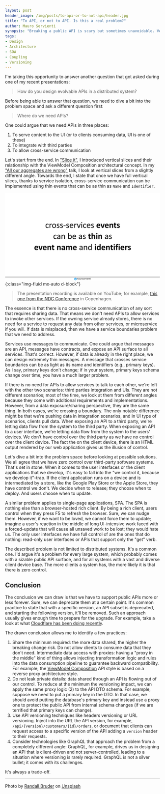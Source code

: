 ```yaml
---
layout: post
header_image: /img/posts/to-api-or-to-not-api/header.jpg
title: "To API, or not to API. Is this a real problem?"
author: Mauro Servienti
synopsis: "Breaking a public API is scary but sometimes unavoidable. Versioning an API is complex and error-prone. In many cases, I observed teams breaking an API that should not have been there to begin with, or fighting with versioning issues. The problem, though, was not the API."
tags:
- Design
- Architecture
- SOA
- Coupling
- Versioning
---
```


I'm taking this opportunity to answer another question that got asked during one of my recent presentations:

> How do you design evolvable APIs in a distributed system?

Before being able to answer that question, we need to dive a bit into the problem space and ask a different question first:

> Where do we need APIs?

One could argue that we need APIs in three places:

1. To serve content to the UI (or to clients consuming data, UI is one of these)
2. To integrate with third parties
3. To allow cross-service communication 

Let's start from the end. In ["Slice it"](https://milestone.topics.it/view-model-composition/2019/04/09/slice-it.html), I introduced vertical slices and their relationship with the ViewModel Composition architectural concept. In my ["All our aggregates are wrong"](https://milestone.topics.it/talks/all-our-aggregates-are-wrong.html) talk, I look at vertical slices from a slightly different angle. Towards the end, I state that once we have full vertical slices, thanks to service isolation, cross-service communication can be implemented using thin events that can be as thin as `Name` and `Identifier`.

![slide screenshot](/img/posts/to-api-or-to-not-api/screenshot.png){:class="img-fluid mx-auto d-block"}

> The presentation recording is available on YouTube; for example, [this one from the NDC Conference](https://youtu.be/hev65ozmYPI) in Copenhagen.

The essence is that there is no cross-service communication of any sort that requires sharing data. That means we don't need APIs to allow services to invoke other services. If the owning service already stores, there is no need for a service to request any data from other services, or microservice if you will. If data is misplaced, then we have a service boundaries problem that we need to address.

Services use messages to communicate. One could argue that messages are an API, messages have contracts, and expose an API surface to all services. That's correct. However, if data is already in the right place, we can design extremely thin messages. A message that crosses service boundaries can be as light as its name and identifiers (e.g., primary keys). As I say, primary keys don't change; if in your system, primary keys schema change over time, you have a much larger problem.

If there is no need for APIs to allow services to talk to each other, we're left with the other two scenarios: third parties integration and UIs. They are not different scenarios; most of the time, we look at them from different angles because they come with additional requirements and implementations. However, from a data exposure/sharing perspective, they are the same thing. In both cases, we're crossing a boundary. The only notable difference might be that we're pushing data in integration scenarios, and in UI type of scenarios, clients pull data.
When exposing an API to a third party, we're letting data flow from the system to the third party. When exposing an API to a user interface, we're letting data flow from the system to the users' devices. We don't have control over the third party as we have no control over the client device. The fact the on the client device, there is an HTML output rendered by our web application gives us the illusion of control.

Let's dive a bit into the problem space before looking at possible solutions. We all agree that we have zero control over third-party software systems. That's set in stone. When it comes to the user interfaces or the client applications that we develop, it's easy to fall into the "we control it, because we develop it"-trap. If the client application runs on a device and is intermediated by a store, like the Google Play Store or the Apple Store, they have control we don't. We decide when to release; they choose when to deploy. And users choose when to update.

A similar problem applies to single-page applications, SPA. The SPA is nothing else than a browser-hosted rich client. By being a rich client, users control when they press F5 to refresh the browser. Sure, we can nudge them. However, if we want to be loved, we cannot force them to update; imagine a user's reaction in the middle of long UI-intensive work faced with a forced-update that will cause all unsaved work to be lost; they would hate us. The only user interfaces we have full control of are the ones that do nothing: read-only user interfaces or APIs that support only the "get" verb.

The described problem is not limited to distributed systems. It's a common one. I'd argue it's a problem for every large system, which probably comes with a sizable public API surface, and for all systems with a vast and diverse client device base. The more clients a system has, the more likely it is that there is zero control.

## Conclusion

The conclusion we can draw is that we have to support public APIs more or less forever. Sure, we can deprecate them at a certain point. It's common practice to state that with a specific version, an API subset is deprecated, and starting the following version, it'll be removed. Such an approach usually gives enough time to prepare for the upgrade. For example, take a look at what [Cloudflare has been doing recently](https://blog.cloudflare.com/deprecating-cfduid-cookie/).

The drawn conclusion allows me to identify a few practices:

1. Share the minimum required: the more data shared, the higher the breaking change risk. Do not allow clients to consume data that they don't need.
Intermediate data access with proxies: having a "proxy in the middle" kind of thing allows injecting transformation logic and rules into the data consumption pipeline to guarantee backward compatibility. For example, the [ViewModel Composition](https://milestone.topics.it/categories/view-model-composition) API style is based on a reverse proxy architecture style.
2. Do not leak private details: data shared through an API is flowing out of our control. To reduce at the minimum the versioning impact, we can apply the same proxy logic (2) to the API DTO schema. For example, suppose we need to put a primary key in the DTO. In that case, we should avoid putting the database's primary key and instead use a proxy one to protect the public API from internal schema changes (if we are terrified that primary keys can change).
3. Use API versioning techniques like headers versioning or URL versioning. Inject into the URL the API version, for example, `/api/{version}/customers/{id}/orders`, or document that clients can request access to a specific version of the API adding a `version` header to their requests.
4. Consider technologies like GraphQL that approach the problem from a completely different angle: GraphQL, for example, drives us in designing an API that is client-driven and not server-controlled, leading to a situation where versioning is rarely required. GraphQL is not a silver bullet; it comes with its challenges.
 
It's always a trade-off.

---

Photo by <a href="https://unsplash.com/@randallbruder?utm_source=unsplash&utm_medium=referral&utm_content=creditCopyText">Randall Bruder</a> on <a href="/collections/1702019/api?utm_source=unsplash&utm_medium=referral&utm_content=creditCopyText">Unsplash</a>
